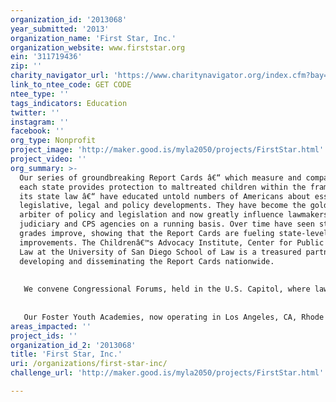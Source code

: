 ```yaml
---
organization_id: '2013068'
year_submitted: '2013'
organization_name: 'First Star, Inc.'
organization_website: www.firststar.org
ein: '311719436'
zip: ''
charity_navigator_url: 'https://www.charitynavigator.org/index.cfm?bay=search.profile&ein=311719436'
link_to_ntee_code: GET CODE
ntee_type: ''
tags_indicators: Education
twitter: ''
instagram: ''
facebook: ''
org_type: Nonprofit
project_image: 'http://maker.good.is/myla2050/projects/FirstStar.html'
project_video: ''
org_summary: >-
  Our series of groundbreaking Report Cards â€“ which measure and compare how
  each state provides protection to maltreated children within the framework of
  its state law â€“ have educated untold numbers of Americans about essential
  legislative, legal and policy developments. They have become the gold standard
  arbiter of policy and legislation and now greatly influence lawmakers, the
  judiciary and CPS agencies on a running basis. Over time have seen statesâ€™
  grades improve, showing that the Report Cards are fueling state-level
  improvements. The Childrenâ€™s Advocacy Institute, Center for Public Interest
  Law at the University of San Diego School of Law is a treasured partner in
  developing and disseminating the Report Cards nationwide.
   
   
   We convene Congressional Forums, held in the U.S. Capitol, where lawmakers and their staffs are invited to learn about the latest Report Cards and to dialogue with experts in the field on child abuse, dependency courts, foster care, and child protective services. The discussions provide guidance and feedback on pertinent policy areas. They also provide a rare opportunity for youth who have experienced Foster Care to speak directly to government, face to face.
   
   
   Our Foster Youth Academies, now operating in Los Angeles, CA, Rhode Island and the greater Washington, DC area, are inspiring, challenging and equipping foster youth in grades 8 through 10 for success in college and beyond. Students who remain in good standing are invited to continue in the Academy program â€“ summer residential sessions, monthly workshop days, and our protected studentsâ€™ social media site â€“ each year through high school graduation. With the enthusiastic support of local public-private partnerships, including child welfare agencies and public schools, we have launched these three Academies in two years. To launch and operate Academies around the ï¿¼country, additional public-private partnerships are at work at six additional campuses across the nation.
areas_impacted: ''
project_ids: ''
organization_id_2: '2013068'
title: 'First Star, Inc.'
uri: /organizations/first-star-inc/
challenge_url: 'http://maker.good.is/myla2050/projects/FirstStar.html'

---
```

